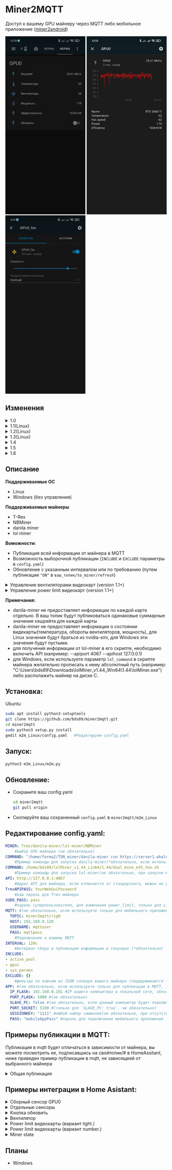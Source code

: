 # Miner2MQTT

Доступ к вашему GPU майнеру через MQTT либо мобильное приложение ([miner2android](https://github.com/bds89/miner2android))

<img src="screenshots/ha.jpg" width="250"> <img src="screenshots/ha_t.jpg" width="250"> <img src="screenshots/ha_fan.jpeg" width="250">

## Изменения

<details>
  <summary>1.0</summary>

- EXE файл для Windows
</details>
<details>
  <summary>1.1(Linux)</summary>

- Управление вентиляторами видеокарт (Linux)

- Упраление power limit видеокарт (требуется SU) (Linux)
</details>
<details>
  <summary>1.2(Linux)</summary>

- Поддержка `danila miner` для майнинга `TON`. (Майнер запускается m2m.py, поэтому необходимо прописать команду для запуска в `config.yaml`. Хэшрейт для нескольких видеокарт будет одинаковым(общим))

- Вывод дополнительных системных параметров: `USED_RAM`, `CPU_temp`, `CPU_freq`, `CPU_FAN`. (если использовали параметр `INCLUDE` в `config.yaml`, необходимо в него добавить: `sys_params`)

- Исправление работы регулировки вентиляторов видекарт с двумя и тремя вентиляторами. (Для видеокарт с одним вентилятором возможны проблемы, не на чем протестировать)
</details>
<details>
  <summary>1.3(Linux)</summary>

- Поддержка APIKEY для  Trex. Не обязательный параметр `TrexAPIPASS` в `config.yaml`
- Поддержка API адреса для Trex. Не обязательный параметр `TrexAPI` в `config.yaml`
</details>
<details>
  <summary>1.4</summary>

- Поддержка lol-miner
(необходима переустановка m2m либо ручная установка фреймворка flask(pip install flask))
</details>
<details>
  <summary>1.5</summary>

- Поддержка [miner2android](https://github.com/bds89/miner2android)
- (необходима переустановка m2m либо ручная установка waitress(pip install waitress))
- (Для включения поддержки мобильного приложения в `config.yaml`необходимо добавить параметр `APP`)

<details>
  <summary>1.5.1</summary>

- Уведомления для [miner2android](https://github.com/bds89/miner2android). Ваша ферма следит за параметрами компьютера с интервалом `INTERVAL` в `config.yaml`, а затем отдает их приложению. (нет необходимости обновлять, если вы не используете [miner2android](https://github.com/bds89/miner2android))
</details>
<details>
  <summary>1.5.2</summary>

- Графики изменения величин для [miner2android](https://github.com/bds89/miner2android). Если в `config.yaml` включен параметр `APP` будет создана база данных `values.db` хранящая значения всех величин с начала предыдущих суток с интервалом `INTERVAL`. (нет необходимости обновлять, если вы не используете [miner2android](https://github.com/bds89/miner2android))
</details>
<details>
  <summary>1.5.3</summary>

- Исправление ошибок для [miner2android](https://github.com/bds89/miner2android) и `lol-miner`
</details>
<details>
  <summary>1.5.4</summary>

- При изменении мощности видекарты, скорости вентиляторов, режима вентилятора(авто, ручной), значения сохраняются и применяются при перезапуске.
</details>
</details>
<details>
  <summary>1.6</summary>

- Поддержка NBMiner
- Изменение конфига: Параметры `TrexAPI`, `lolAPI` заменены на общий параметр `API`. Параметры `danila_command`, `lol_command` заменены на общий параметр `COMMAND`. 

<details>
  <summary>1.6.1</summary>

- Добавлена возможность остановить/запустить/перезапустить майнер из приложения или MQTT. Для этого опубликуйте `Stop`, `Start`, `Restart` в `ваш_топик/to_miner/miner_state` (есть пример сущности для Home Assistant). Текущее состояние майнера можно получить в `ваш_топик/from_miner/miner_state`. Для управления процессом майнера, необходимо что-бы `miner2mqtt` сам запускал майнер командой из `COMMAND`.
</details>
</details>


## Описание

**Поддерживаемые ОС**

- Linux
- Windows (без управления)

**Поддерживаемые майнеры**

- T-Rex
- NBMiner
- danila miner
- lol miner

**Воможности:**
- Публикация всей информации от майнера в MQTT
- Возможность выборочной публикации (`INCLUDE` и `EXCLUDE` параметры в `config.yaml`)
- Обновление с указанным интервалом или по требованию (путем публикации `"ON"` в `ваш_топик/to_miner/refresh`)
<details>
  <summary>Управление вентиляторами видеокарт (version 1.1+)</summary>

- Изменение скорости: публикация значения в процентах в топик `ваш_топик/to_miner/<GPU_number>/fan_speed`, топик с текущими значениями в процентах `ваш_топик/from_miner/<GPU_number>/fan_speed`. 
- Включение вентилятора: публикация значения `ON` в топик `ваш_топик/to_miner/<GPU_number>/fan_state`, топик с текущим состоянием `ваш_топик/from_miner/<GPU_number>/fan_state`.
- Изменение режима auto/manual: публикация значения `auto` / `manual`в топик `ваш_топик/to_miner/<GPU_number>/fan_mode`, топик с текущим режимом `ваш_топик/from_miner/<GPU_number>/fan_mode`.
- Остановка/Запуск/Перезапуск майнера.
</details>
<details>
  <summary>Управление power limit видеокарт (version 1.1+)</summary>

- Изменение power limit: публикация значения в процентах в топик `ваш_топик/to_miner/<GPU_number>/power_limit`, топик с текущими значениями в процентах `ваш_топик/from_miner/<GPU_number>/power_limit`. 
- Для изменения power limit требуются права SU, необходимо либо вписать `SUDO_PASS` в `config.yaml` либо запускать `m2m.py` с правами sudo.
</details>

**Примечания:**
- danila-miner не предоставляет информации по каждой карте отдельно. В ваш топик будут публиковаться одинаковые суммарные значения хэшрейта для каждой карты
- danila-miner не предоставляет информации о состоянии видекарты(температура, обороты вентиляторов, мощность), для Linux значения будут браться из nvidia-smi, для Windows эти значения будут пустыми.
- для получения информации от lol-miner в его скрипте, необходимо включить API (например: --apiport 4067 --apihost 127.0.0.1)
- для Windows, если используете параметр `lol_command` в скрипте майнера желательно прописать к нему абсолютный путь (например: "C:\Users\bds89\Downloads\lolMiner_v1.44_Win64\1.44\lolMiner.exe") либо располажить майнер на диске С.

## Установка:

  <summary>Ubuntu </summary>
  
  ```bash
  sudo apt install python3-setuptools
  git clone https://github.com/bds89/miner2mqtt.git
  cd miner2mqtt
  sudo python3 setup.py install   
  gedit m2m_Linux/config.yaml   #Редактируем config.yaml
  ```

## Запуск:
  ```bash
  python3 m2m_Linux/m2m.py
  ```

## Обновление:
- Сохраните ваш config.yaml
  ```bash
  cd miner2mqtt
  git pull origin
  ```
- Скопируйте ваш сохраненный `config.yaml` в `miner2mqtt/m2m_Linux`
  
## Редактирование config.yaml:
```yaml
MINER: Trex/danila-miner/lol-miner/NBMiner
    #выбор GPU майнера (не обязательно)
COMMAND: "/home/ferma2/TON_miner/danila-miner run https://server1.whalestonpool.com your_walet_adress"
    #Пример команды для запуска danila-miner(*обязательно, если используется `danila-miner`)
COMMAND: /home/bds89/lolMiner_v1.44_Lin64/1.44/dual_mine_eth_ton.sh
    #Пример команды для запуска lol-miner(не обязательно, при запуске майнера скриптом m2m в mqtt будут передаваться дополнитльные параметры `lhrtune`, `re-calibrate`)
API: http://127.0.0.1:4067
    #Адрес API для майнера, если отличается от стандартного, можно не укаывать, если арес и порт совпадают со значением по умолчанию: `http://127.0.0.1:4067`
TrexAPIPASS: YourWebGuiPassword
    #ваш пароль для Trex майнера
SUDO_PASS: pass
    #пароль суперпользователя, для изменения power_limit, только для Linux
MQTT: #(не обязательно, если используете только для мобильного приложения, этот блок можно убрать)
  TOPIC: miner2mqtt/rig0
  HOST: 192.168.0.120
  USERNAME: mqttuser
  PASS: mqttpass
    #Подключение к вашему MQTT
INTERVAL: 120s
    #интервал сбора и публикации информации в секундах (*обязательно)
INCLUDE:
- active_pool
- gpus
- sys_params
EXCLUDE: {}
    #фильтры по ключам из JSON словаря вашего майнера (поддерживаются только ключи первого уровня)
APP: #(не обязательно, если используете только для публикации в MQTT, этот блок можно убрать)
  IP_FLASK: 192.168.0.101 #IP вашего компьютера в локальной сети, обязательно для Windows, для Linux скрипт попытается найти самостоятельно 
  PORT_FLASK: 5000 #(не обязательно)
  SLAVE_PC: false #(не обязательно, если данный компьютер будет подключаться к мобильному приложению чере другой компьютер, укажите `true`)
  PORT_SOCKET: 5100 #(только для `SLAVE_PC: true`, не обязательно)
  SESSIONKEY: "1111" #любой набор символов(не обязательно, при отсутствии будет использоваться литерал из кода)
  PASS: "mobileAppPass" #пароль для подключения мобильного приложения (*не обязательно)
```
## Примеры публикации в MQTT:
Публикация в mqtt будет отличаться в зависимости от майнера, вы можете посмотреть ее, подписавшись на свойтопик/# в HomeAssitant, ниже приведен пример публикации в mqtt, не зависящеей от выбранного майнера
<details>
  <summary>Общая публикация</summary>

```json
{
    "hashrate": 43051985.1,
    "hashrate2": 904308856.7,
    "gpus": [
        {
            "device_id": 0,
            "fan_speed": 40,
            "name": "NVIDIA GeForce RTX 3060 Ti",
            "temperature": 39,
            "power": 164.548,
            "vendor": "",
            "hashrate": 43050000,
            "efficiency": 261625.78700439993,
            "hashrate2": 904310000,
            "efficiency2": 261625.78700439993,
            "hashrate_minute": 42707500,
            "hashrate_minute2": 902945000,
            "hashrate_hour": 39010434.78,
            "hashrate_hour2": 720106956.52
        }
    ],
    "sys_params": {
        "used_ram": 10.5,
        "cpu_temp": 32,
        "cpu_freq": 1277,
        "cpu_fan": "no fan"
    }
}
```
hashrate2 - хэшрейт второго алгоритма при дуал майнинге. Если вы работает с одним алгоритмом, эти значения будут равны 0.
</details>

## Примеры интеграции в Home Asistant:
<details>
  <summary>Сборный сенсор GPU0</summary>

```yaml
sensor:
  - platform: mqtt
    name: "GPU0"
    state_topic: "miner2mqtt/rig0"
    unit_of_measurement: "MH/s"
    value_template: "{{ (value_json.gpus.0.hashrate_minute|float/1000000)|round(2) }}"
    device_class: power
    expire_after: 660
    json_attributes_topic: "miner2mqtt/rig0"
    json_attributes_template: >
      { "name": "{{value_json.gpus.0.name}}",
        "temperature": "{{value_json.gpus.0.temperature}}",
        "fan_speed": "{{value_json.gpus.0.fan_speed}}",
        "power": "{{value_json.gpus.0.power}}",
        "efficiency": "{{value_json.gpus.0.efficiency}}" }
```
</details>
<details>
  <summary>Отдельные сенсоры</summary>

```yaml
sensor:
  - platform: mqtt
    name: "GPU0_hash"
    state_topic: "miner2mqtt/rig0"
    unit_of_measurement: "MH/s"
    value_template: "{{ (value_json.gpus.0.hashrate_minute|float/1000000)|round(2) }}"
    device_class: power
    expire_after: 660
    json_attributes_topic: "miner2mqtt/rig0"

  - platform: mqtt
    name: "GPU0_name"
    state_topic: "miner2mqtt/rig0"
    value_template: "{{value_json.gpus.0.vendor|string + ' '|string + value_json.gpus.0.name|string}}"
    json_attributes_topic: "miner2mqtt/rig0"
    
  - platform: mqtt
    name: "GPU0_temperature"
    state_topic: "miner2mqtt/rig0"
    unit_of_measurement: "°C"
    value_template: "{{value_json.gpus.0.temperature}}"
    expire_after: 660
    json_attributes_topic: "miner2mqtt/rig0"
    
  - platform: mqtt
    name: "GPU0_fan_speed"
    state_topic: "miner2mqtt/rig0"
    unit_of_measurement: "%"
    value_template: "{{value_json.gpus.0.fan_speed}}"
    device_class: power_factor
    expire_after: 660
    json_attributes_topic: "miner2mqtt/rig0"
    
  - platform: mqtt
    name: "GPU0_power"
    state_topic: "miner2mqtt/rig0"
    unit_of_measurement: "kW/h"
    value_template: "{{value_json.gpus.0.power}}"
    device_class: power
    expire_after: 660
    json_attributes_topic: "miner2mqtt/rig0"   
    
  - platform: mqtt
    name: "GPU0_efficiency"
    state_topic: "miner2mqtt/rig0"
    unit_of_measurement: "kH/W"
    value_template: "{{value_json.gpus.0.efficiency.split('kH/W')[0]|int}}"
    device_class: power
    expire_after: 660
    json_attributes_topic: "miner2mqtt/rig0" 
```
</details>
<details>
  <summary>Кнопка обновить</summary>

```yaml
switch:
  - platform: mqtt
    unique_id: m2m_refresh
    name: "m2m_refresh"
    state_topic: "miner2mqtt/rig0/to_miner/refresh"
    command_topic: "miner2mqtt/rig0/to_miner/refresh"
    payload_on: "ON"
    payload_off: "OFF"
    state_on: "ON"
    state_off: "OFF"
```
</details>
<details>
  <summary>Вентилятор</summary>

```yaml
fan:
  - platform: mqtt
    name: "GPU0_fan"
    state_topic: "miner2mqtt/rig0/from_miner/0/fan_state"
    command_topic: "miner2mqtt/rig0/to_miner/0/fan_state"
    percentage_state_topic: "miner2mqtt/rig0/from_miner/0/fan_speed"
    percentage_command_topic: "miner2mqtt/rig0/to_miner/0/fan_speed"
    preset_mode_state_topic: "miner2mqtt/rig0/from_miner/0/fan_mode"
    preset_mode_command_topic: "miner2mqtt/rig0/to_miner/0/fan_mode"
    preset_modes:
      -  "auto"
      -  "manual"
```
</details>
<details>
  <summary>Power limit видеокарты (вариант light.)</summary>

```yaml
light:
  - platform: mqtt
    name: "GPU0_power_limit"
    state_topic: "miner2mqtt/rig0/from_miner/0/state"
    command_topic: "miner2mqtt/rig0/to_miner/0/state"
    icon: mdi:lightning-bolt-circle
    brightness_scale: 240
    max_mireds: 240
    min_mireds: 100
    brightness_state_topic: "miner2mqtt/rig0/from_miner/0/power_limit"
    brightness_command_topic: "miner2mqtt/rig0/to_miner/0/power_limit"
```
</details>
<details>
  <summary>Power limit видеокарты (вариант number.)</summary>

```yaml
number:
  - platform: mqtt
    name: "GPU0_power_limit"
    state_topic: "miner2mqtt/rig0/from_miner/0/power_limit"
    command_topic: "miner2mqtt/rig0/to_miner/0/power_limit"
    icon: mdi:lightning-bolt-circle
    min: 100
    max: 240
```
</details>
<details>
  <summary>Miner state</summary>

```yaml
select:
    - platform: mqtt
      command_topic: "miner2mqtt/rig0/to_miner/miner_state"
      state_topic: "miner2mqtt/rig0/from_miner/miner_state"
      name: "Rig0 Miner State"
      options:
      - "Start"
      - "Stop"
      - "Restart"
      - "Running"
```
</details>

## Планы
- Windows
